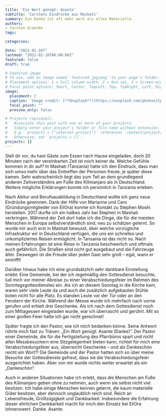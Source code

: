 ```yaml
---
title: 'Ein Wort genügt: Asante'
subtitle: 'Carstens Eindrücke aus Mashati'
summary: Ein Danke ist oft mehr wert als alles Materielle.
authors:
- Carsten Graeske
tags:

categories:

date: "2021-02-16T"
lastmod: "2021-02-16T00:00:00Z"
featured: false
draft: true

# Featured image
# To use, add an image named `featured.jpg/png` to your page's folder.
# Placement options: 1 = Full column width, 2 = Out-set, 3 = Screen-width
# Focal point options: Smart, Center, TopLeft, Top, TopRight, Left, Right, BottomLeft, Bottom, BottomRight
image:
  placement: 2
  caption: 'Image credit: [**Unsplash**](https://unsplash.com/photos/CpkOjOcXdUY)'
  focal_point: ""
  preview_only: false

# Projects (optional).
#   Associate this post with one or more of your projects.
#   Simply enter your project's folder or file name without extension.
#   E.g. `projects = ["internal-project"]` references `content/project/deep-learning/index.md`.
#   Otherwise, set `projects = []`.
projects: []
---
```


Stell dir vor, du hast Gäste zum Essen nach Hause eingeladen, doch 20 Minuten nach der vereinbarten Zeit ist noch keiner da. Welche Gefühle kommen in dir auf? In Mashati (Tanzania) hatte ich den Eindruck, dass man sich umso mehr über das Eintreffen der Personen freute, je später diese kamen. Sehr wahrscheinlich liegt das zum Teil an dem grundlegend anderen Zeitverständnis am Fuße des Kilimanjaro als in Deutschland. Weitere mögliche Erklärungen konnte ich persönlich in Tanzania erleben.

Nach Abitur und Berufsausbildung in Deutschland wollte ich ganz neue Eindrücke gewinnen. Dank der Hilfe von Marianne und Caro (Gründungsmitglieder von EliOra) konnte ich Kontakt zu Stephen Moshi herstellen. 2017 durfte ich ein halbes Jahr bei Stephen in Mashati verbringen. Während der Zeit dort habe ich die Dinge, die für die meisten Menschen in Europa selbstverständlich sind, neu zu schätzen gelernt. So wurde mir auch erst in Mashati bewusst, über welche vorzügliche Infrastruktur wir in Deutschland verfügen, die uns ein schnelles und unkompliziertes Reisen ermöglicht. In Tansania ist das nicht so. Nach meinen Erfahrungen ist eine Reise in Tanzania beschwerlich und oftmals auch gefährlich. Die Straßen sind nicht gut ausgebaut und die Fahrzeuge älter. Deswegen ist die Freude über jeden Gast sehr groß – egal, wann er eintrifft!

Darüber hinaus habe ich eine grundsätzlich sehr dankbare Einstellung erlebt: Eine Gemeinde, bei der ich regelmäßig den Gottesdienst besuchte, lud mich vor meiner Abreise zu einer Verabschiedungsfeier im Rahmen des Sonntagsgottesdienstes ein. Als ich an diesem Sonntag in die Kirche kam, waren sehr viele Leute da und auch die zusätzlich aufgebauten Stühle boten nicht für alle Platz. Es standen Leute vor der Tür oder an den Fenstern der Kirche. Während der Messe wurde ich mehrfach nach vorne gerufen und erhielt drei Geschenke. Als ich nach dem Gottesdienst noch zum Mittagessen eingeladen wurde, war ich überrascht und gerührt. Mit so einer großen Feier hatte ich gar nicht gerechnet!

Später fragte ich den Pastor, wie ich mich bedanken könne. Seine Antwort rührte mich fast zu Tränen: „Ein Wort genügt: Asante (Danke)“. Der Pastor einer Gemeinde, die für die Fertigstellung des Pfarrbüros spart und nicht allen Messbesuchern eine Sitzgelegenheit bieten kann, richtet für mich eine Verabschiedungsfeier aus, überreicht Geschenke – und als Dankeschön reicht ein Wort?! Die Gemeinde und der Pastor hatten sich so über meine Besuche der Gottesdienste gefreut, dass sie die Verabschiedungsfeier ausgerichtet haben. Aber von mir wurde nichts weiter erwartet als ein „Dankeschön“.

Auch in anderen Situationen habe ich erlebt, dass die Menschen am Fuße des Kilimanjaro geben ohne zu nehmen, auch wenn sie selbst nicht viel besitzen. Ich habe einige Menschen kennen gelernt, die kaum materielle Güter besitzen, aber dennoch unglaublich reich sind. Reich an Lebensfreude, Großzügigkeit und Dankbarkeit.
Insbesondere die Erfahrung dieser ehrlichen Dankbarkeit macht für mich den Einsatz bei EliOra lohnenswert. Danke. Asante.

